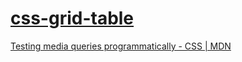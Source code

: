[css-grid-table](https://dirkarnez.github.io/css-grid-table/)
=============================================================
[Testing media queries programmatically - CSS | MDN](https://developer.mozilla.org/en-US/docs/Web/CSS/CSS_media_queries/Testing_media_queries)
